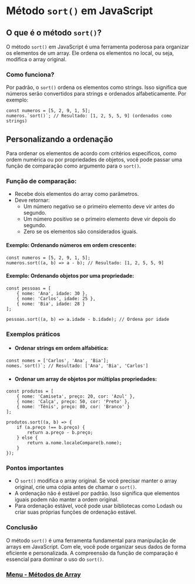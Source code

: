 # Método `sort()` em JavaScript

## O que é o método `sort()`?

O método `sort()` em JavaScript é uma ferramenta poderosa para organizar os elementos de um array. Ele ordena os elementos no local, ou seja, modifica o array original.

### Como funciona?

Por padrão, o `sort()` ordena os elementos como strings. Isso significa que números serão convertidos para strings e ordenados alfabeticamente. Por exemplo:

```
const numeros = [5, 2, 9, 1, 5];
numeros.`sort()`; // Resultado: [1, 2, 5, 5, 9] (ordenados como strings)
```

## Personalizando a ordenação

Para ordenar os elementos de acordo com critérios específicos, como ordem numérica ou por propriedades de objetos, você pode passar uma função de comparação como argumento para o `sort()`.

### Função de comparação:

- Recebe dois elementos do array como parâmetros.
- Deve retornar:
    - Um número negativo se o primeiro elemento deve vir antes do segundo.
    - Um número positivo se o primeiro elemento deve vir depois do segundo.
    - Zero se os elementos são considerados iguais.

#### Exemplo: Ordenando números em ordem crescente:

```
const numeros = [5, 2, 9, 1, 5];
numeros.sort((a, b) => a - b); // Resultado: [1, 2, 5, 5, 9]
```

#### Exemplo: Ordenando objetos por uma propriedade:

```
const pessoas = [
    { nome: 'Ana', idade: 30 },
    { nome: 'Carlos', idade: 25 },
    { nome: 'Bia', idade: 28 }
];

pessoas.sort((a, b) => a.idade - b.idade); // Ordena por idade
```

### Exemplos práticos

- #### Ordenar strings em ordem alfabética:

```
const nomes = ['Carlos', 'Ana', 'Bia'];
nomes.`sort()`; // Resultado: ['Ana', 'Bia', 'Carlos']
```

- #### Ordenar um array de objetos por múltiplas propriedades:

```
const produtos = [
    { nome: 'Camiseta', preço: 20, cor: 'Azul' },
    { nome: 'Calça', preço: 50, cor: 'Preto' },
    { nome: 'Tênis', preço: 80, cor: 'Branco' }
];

produtos.sort((a, b) => {
    if (a.preço !== b.preço) {
        return a.preço - b.preço;
    } else {
        return a.nome.localeCompare(b.nome);
    }
});
```

### Pontos importantes

- O `sort()` modifica o array original. Se você precisar manter o array original, crie uma cópia antes de chamar o `sort()`.
- A ordenação não é estável por padrão. Isso significa que elementos iguais podem não manter a ordem original.
- Para ordenação estável, você pode usar bibliotecas como Lodash ou criar suas próprias funções de ordenação estável.

### Conclusão

O método `sort()` é uma ferramenta fundamental para manipulação de arrays em JavaScript. Com ele, você pode organizar seus dados de forma eficiente e personalizada. A compreensão da função de comparação é essencial para dominar o uso do `sort()`.

### [Menu - Métodos de Array](../menu.md)